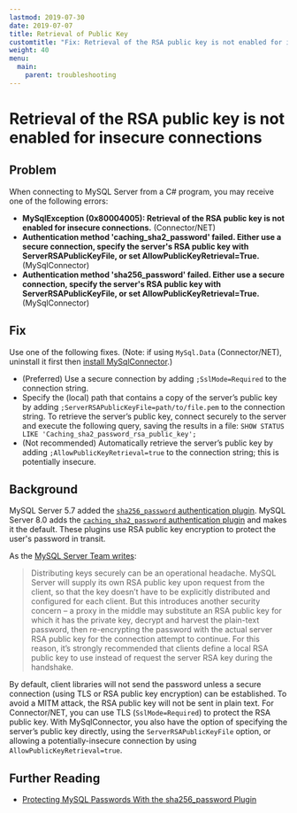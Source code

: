 ```yaml
---
lastmod: 2019-07-30
date: 2019-07-07
title: Retrieval of Public Key
customtitle: "Fix: Retrieval of the RSA public key is not enabled for insecure connections"
weight: 40
menu:
  main:
    parent: troubleshooting
---
```


# Retrieval of the RSA public key is not enabled for insecure connections

## Problem

When connecting to MySQL Server from a C# program, you may receive one of the following errors:

* **MySqlException (0x80004005): Retrieval of the RSA public key is not enabled for insecure connections.** (Connector/NET)
* **Authentication method 'caching_sha2_password' failed. Either use a secure connection, specify the server's RSA public key with ServerRSAPublicKeyFile, or set AllowPublicKeyRetrieval=True.** (MySqlConnector)
* **Authentication method 'sha256_password' failed. Either use a secure connection, specify the server's RSA public key with ServerRSAPublicKeyFile, or set AllowPublicKeyRetrieval=True.** (MySqlConnector)

## Fix

Use one of the following fixes. (Note: if using `MySql.Data` (Connector/NET), uninstall it first then [install MySqlConnector](/overview/installing).)

* (Preferred) Use a secure connection by adding `;SslMode=Required` to the connection string.
* Specify the (local) path that contains a copy of the server’s public key by adding `;ServerRSAPublicKeyFile=path/to/file.pem` to the connection string. To retrieve the server’s public key, connect securely to the server and execute the following query, saving the results in a file: `SHOW STATUS LIKE 'Caching_sha2_password_rsa_public_key';`
* (Not recommended) Automatically retrieve the server’s public key by adding `;AllowPublicKeyRetrieval=true` to the connection string; this is potentially insecure.

## Background

MySQL Server 5.7 added the [`sha256_password` authentication plugin](https://dev.mysql.com/doc/refman/8.0/en/sha256-pluggable-authentication.html).
MySQL Server 8.0 adds the [`caching_sha2_password` authentication plugin](https://dev.mysql.com/doc/refman/8.0/en/caching-sha2-pluggable-authentication.html)
and makes it the default. These plugins use RSA public key encryption to protect the user's password in transit.

As the [MySQL Server Team writes](http://mysqlserverteam.com/protecting-mysql-passwords-with-the-sha256_password-plugin/):

> Distributing keys securely can be an operational headache. MySQL Server will supply its own RSA public key upon request from the client, so that the key doesn’t have to be explicitly distributed and configured for each client. But this introduces another security concern – a proxy in the middle may substitute an RSA public key for which it has the private key, decrypt and harvest the plain-text password, then re-encrypting the password with the actual server RSA public key for the connection attempt to continue. For this reason, it’s strongly recommended that clients define a local RSA public key to use instead of request the server RSA key during the handshake.

By default, client libraries will not send the password unless a secure connection (using TLS or RSA public key encryption) can
be established. To avoid a MITM attack, the RSA public key will not be sent in plain text. For Connector/NET, you can use TLS (`SslMode=Required`)
to protect the RSA public key. With MySqlConnector, you also have the option of specifying the server’s public key directly,
using the `ServerRSAPublicKeyFile` option, or allowing a potentially-insecure connection by using `AllowPublicKeyRetrieval=true`.

## Further Reading

* [Protecting MySQL Passwords With the sha256_password Plugin](http://mysqlserverteam.com/protecting-mysql-passwords-with-the-sha256_password-plugin/)
